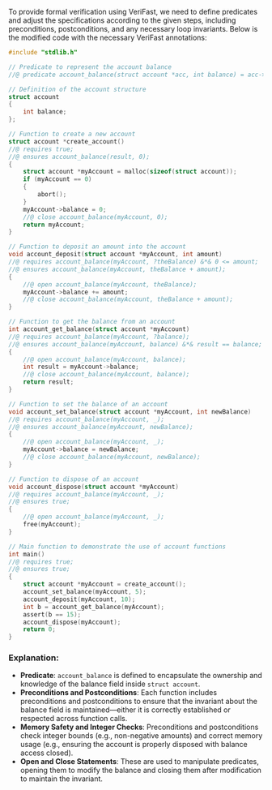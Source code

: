 To provide formal verification using VeriFast, we need to define predicates and adjust the specifications according to the given steps, including preconditions, postconditions, and any necessary loop invariants. Below is the modified code with the necessary VeriFast annotations:

```c
#include "stdlib.h"

// Predicate to represent the account balance
//@ predicate account_balance(struct account *acc, int balance) = acc->balance |-> balance;

// Definition of the account structure
struct account
{
    int balance;
};

// Function to create a new account
struct account *create_account()
//@ requires true;
//@ ensures account_balance(result, 0);
{
    struct account *myAccount = malloc(sizeof(struct account));
    if (myAccount == 0)
    {
        abort();
    }
    myAccount->balance = 0;
    //@ close account_balance(myAccount, 0);
    return myAccount;
}

// Function to deposit an amount into the account
void account_deposit(struct account *myAccount, int amount)
//@ requires account_balance(myAccount, ?theBalance) &*& 0 <= amount;
//@ ensures account_balance(myAccount, theBalance + amount);
{
    //@ open account_balance(myAccount, theBalance);
    myAccount->balance += amount;
    //@ close account_balance(myAccount, theBalance + amount);
}

// Function to get the balance from an account
int account_get_balance(struct account *myAccount)
//@ requires account_balance(myAccount, ?balance);
//@ ensures account_balance(myAccount, balance) &*& result == balance;
{
    //@ open account_balance(myAccount, balance);
    int result = myAccount->balance;
    //@ close account_balance(myAccount, balance);
    return result;
}

// Function to set the balance of an account
void account_set_balance(struct account *myAccount, int newBalance)
//@ requires account_balance(myAccount, _);
//@ ensures account_balance(myAccount, newBalance);
{
    //@ open account_balance(myAccount, _);
    myAccount->balance = newBalance;
    //@ close account_balance(myAccount, newBalance);
}

// Function to dispose of an account
void account_dispose(struct account *myAccount)
//@ requires account_balance(myAccount, _);
//@ ensures true;
{
    //@ open account_balance(myAccount, _);
    free(myAccount);
}

// Main function to demonstrate the use of account functions
int main()
//@ requires true;
//@ ensures true;
{
    struct account *myAccount = create_account();
    account_set_balance(myAccount, 5);
    account_deposit(myAccount, 10);
    int b = account_get_balance(myAccount);
    assert(b == 15);
    account_dispose(myAccount);
    return 0;
}
```

### Explanation:
- **Predicate**: `account_balance` is defined to encapsulate the ownership and knowledge of the balance field inside `struct account`.
- **Preconditions and Postconditions**: Each function includes preconditions and postconditions to ensure that the invariant about the balance field is maintained—either it is correctly established or respected across function calls.
- **Memory Safety and Integer Checks**: Preconditions and postconditions check integer bounds (e.g., non-negative amounts) and correct memory usage (e.g., ensuring the account is properly disposed with balance access closed).
- **Open and Close Statements**: These are used to manipulate predicates, opening them to modify the balance and closing them after modification to maintain the invariant.
